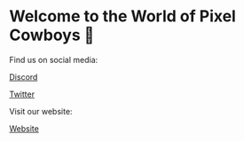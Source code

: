 # Welcome to the World of Pixel Cowboys 🤠

Find us on social media:

[Discord](https://discord.com/invite/qh6MWhMJDN)

[Twitter](https://twitter.com/PixelCowboyz)

Visit our website:

[Website](https://www.pixelcowboys.community/)

